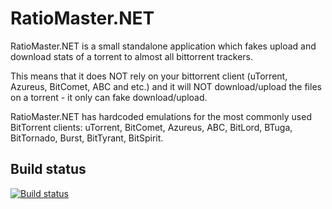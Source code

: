 RatioMaster.NET
===============

RatioMaster.NET is a small standalone application which fakes upload and download stats of a torrent to almost all bittorrent trackers.

This means that it does NOT rely on your bittorrent client (uTorrent, Azureus, BitComet, ABC and etc.) and it will NOT download/upload the files on a torrent - it only can fake download/upload.

RatioMaster.NET has hardcoded emulations for the most commonly used BitTorrent clients: uTorrent, BitComet, Azureus, ABC, BitLord, BTuga, BitTornado, Burst, BitTyrant, BitSpirit.

## Build status

[![Build status](https://ci.appveyor.com/api/projects/status/16e65svfw87xdolo?svg=true)](https://ci.appveyor.com/project/NikolayIT/ratiomaster-net)